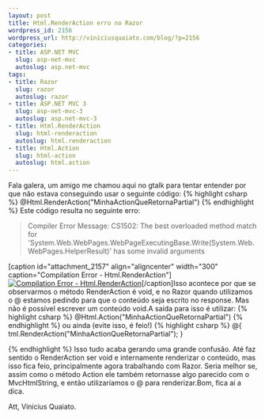 ```yaml
--- 
layout: post
title: Html.RenderAction erro no Razor
wordpress_id: 2156
wordpress_url: http://viniciusquaiato.com/blog/?p=2156
categories: 
- title: ASP.NET MVC
  slug: asp-net-mvc
  autoslug: asp.net-mvc
tags: 
- title: Razor
  slug: razor
  autoslug: razor
- title: ASP.NET MVC 3
  slug: asp-net-mvc-3
  autoslug: asp.net-mvc-3
- title: Html.RenderAction
  slug: html-renderaction
  autoslug: html.renderaction
- title: Html.Action
  slug: html-action
  autoslug: html.action
---
```

Fala galera, um amigo me chamou aqui no gtalk para tentar entender por que não estava conseguindo usar o seguinte código:
{% highlight csharp %}
@Html.RenderAction("MinhaActionQueRetornaPartial")
{% endhighlight %}
Este código resulta no seguinte erro:<blockquote>Compiler Error Message: CS1502: The best overloaded method match for 'System.Web.WebPages.WebPageExecutingBase.Write(System.Web.WebPages.HelperResult)' has some invalid arguments</blockquote>[caption id="attachment_2157" align="aligncenter" width="300" caption="Compilation Error - Html.RenderAction"][![Compilation Error - Html.RenderAction](http://viniciusquaiato.com/images_posts/Compilation-Error-Html.RenderAction-300x252.png "Compilation Error - Html.RenderAction")](http://viniciusquaiato.com/images_posts/Compilation-Error-Html.RenderAction.png)[/caption]Isso acontece por que se observarmos o método RenderAction é void, e no Razor quando utilizamos o @ estamos pedindo para que o conteúdo seja escrito no response. Mas não é possível escrever um conteúdo void.A saída para isso é utilizar:
{% highlight csharp %}
@Html.Action("MinhaActionQueRetornaPartial")
{% endhighlight %}
ou ainda (evite isso, é feio!)
{% highlight csharp %}
@{
tml.RenderAction("MinhaActionQueRetornaPartial");
    }

{% endhighlight %}
Isso tudo acaba gerando uma grande confusão. Até faz sentido o RenderAction ser void e internamente renderizar o conteúdo, mas isso fica feio, principalmente agora trabalhando com Razor. Seria melhor se, assim como o método Action ele também retornasse algo parecido com o MvcHtmlString, e então utilizaríamos o @ para renderizar.Bom, fica aí a dica.

Att,
Vinicius Quaiato.
